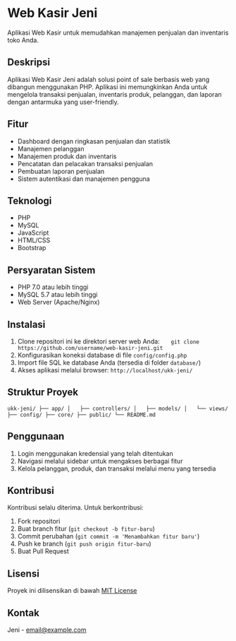 # Web Kasir Jeni
Aplikasi Web Kasir untuk memudahkan manajemen penjualan dan inventaris toko Anda.
## Deskripsi
Aplikasi Web Kasir Jeni adalah solusi point of sale berbasis web yang dibangun menggunakan PHP. Aplikasi ini memungkinkan Anda untuk mengelola transaksi penjualan, inventaris produk, pelanggan, dan laporan dengan antarmuka yang user-friendly.
## Fitur
- Dashboard dengan ringkasan penjualan dan statistik
- Manajemen pelanggan
- Manajemen produk dan inventaris
- Pencatatan dan pelacakan transaksi penjualan
- Pembuatan laporan penjualan
- Sistem autentikasi dan manajemen pengguna

## Teknologi
- PHP
- MySQL
- JavaScript
- HTML/CSS
- Bootstrap

## Persyaratan Sistem
- PHP 7.0 atau lebih tinggi
- MySQL 5.7 atau lebih tinggi
- Web Server (Apache/Nginx)

## Instalasi
1. Clone repositori ini ke direktori server web Anda:
`   git clone https://github.com/username/web-kasir-jeni.git`
2. Konfigurasikan koneksi database di file `config/config.php`
3. Import file SQL ke database Anda (tersedia di folder `database/`)
4. Akses aplikasi melalui browser:
`http://localhost/ukk-jeni/`

## Struktur Proyek
`ukk-jeni/
├── app/
│   ├── controllers/
│   ├── models/
│   └── views/
├── config/
├── core/
├── public/
└── README.md`

## Penggunaan
1. Login menggunakan kredensial yang telah ditentukan
2. Navigasi melalui sidebar untuk mengakses berbagai fitur
3. Kelola pelanggan, produk, dan transaksi melalui menu yang tersedia

## Kontribusi
Kontribusi selalu diterima. Untuk berkontribusi:
1. Fork repositori
2. Buat branch fitur (`git checkout -b fitur-baru`)
3. Commit perubahan (`git commit -m 'Menambahkan fitur baru'`)
4. Push ke branch (`git push origin fitur-baru`)
5. Buat Pull Request

## Lisensi
Proyek ini dilisensikan di bawah [MIT License](LICENSE)
## Kontak
Jeni - [email@example.com](mailto:email@example.com)

